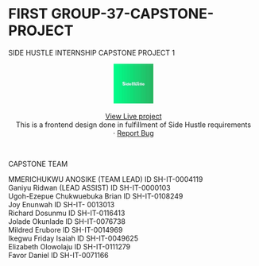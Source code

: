 # FIRST GROUP-37-CAPSTONE-PROJECT
SIDE HUSTLE INTERNSHIP CAPSTONE PROJECT 1

<div align="center">
  <a href="https://github.com/SIDE-HUSTLE-GROUP-37-HTML-CSS-JS-TRACK/GROUP-37-FIRST-CAPSTONE-MAIN-">
    <img src="images/logo green.jpg" alt="Logo" width="80" height="80">
  </a>

  <p align="center">
    <a href="https://side-hustle-group-37-html-css-js-track.github.io/GROUP-37-FIRST-CAPSTONE-MAIN-/">View Live project</a>
    <br />
    This is a frontend design done in fulfillment of Side Hustle requirements
    <br />
    ·
    <a href="https://github.com/SIDE-HUSTLE-GROUP-37-HTML-CSS-JS-TRACK/GROUP-37-FIRST-CAPSTONE-MAIN-/issues">Report Bug</a>
  </p>

</div>

<br />

CAPSTONE TEAM

MMERICHUKWU ANOSIKE (TEAM LEAD) ID SH-IT-0004119
<br />
Ganiyu Ridwan (LEAD ASSIST) ID SH-IT-0000103
<br />
Ugoh-Ezepue Chukwuebuka Brian ID SH-IT-0108249
<br />
Joy Enunwah ID SH-IT- 0013013
<br />
Richard Dosunmu ID SH-IT-0116413
<br />
Jolade Okunlade ID SH-IT-0076738
<br />
Mildred Erubore ID SH-IT-0014969
<br />
Ikegwu Friday Isaiah ID SH-IT-0049625
<br />
Elizabeth Olowolaju ID SH-IT-0111279
<br />
Favor Daniel ID SH-IT-0071166
<br />